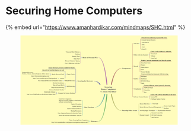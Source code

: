 # Securing Home Computers

{% embed url="https://www.amanhardikar.com/mindmaps/SHC.html" %}

<figure><img src="../../../.gitbook/assets/image (93).png" alt=""><figcaption></figcaption></figure>
